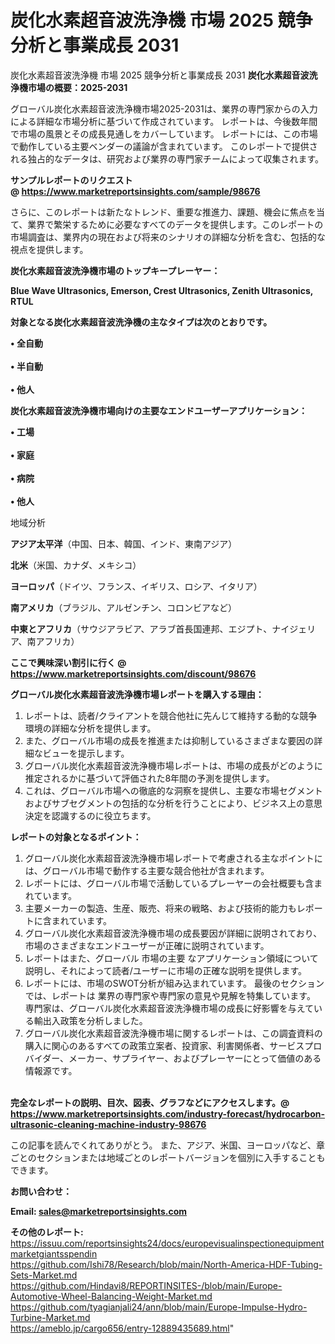 # 炭化水素超音波洗浄機 市場 2025 競争分析と事業成長 2031
 炭化水素超音波洗浄機 市場 2025 競争分析と事業成長 2031
<strong><b>炭化水素超音波洗浄機市場の概要：2025-2031</b></strong>

グローバル炭化水素超音波洗浄機市場2025-2031は、業界の専門家からの入力による詳細な市場分析に基づいて作成されています。 レポートは、今後数年間で市場の風景とその成長見通しをカバーしています。 レポートには、この市場で動作している主要ベンダーの議論が含まれています。 このレポートで提供される独占的なデータは、研究および業界の専門家チームによって収集されます。

<strong>サンプルレポートのリクエスト @ <a href=https://www.marketreportsinsights.com/sample/98676>https://www.marketreportsinsights.com/sample/98676</a></strong>

さらに、このレポートは新たなトレンド、重要な推進力、課題、機会に焦点を当て、業界で繁栄するために必要なすべてのデータを提供します。このレポートの市場調査は、業界内の現在および将来のシナリオの詳細な分析を含む、包括的な視点を提供します。

<strong>炭化水素超音波洗浄機市場のトップキープレーヤー：</strong>

<strong>Blue Wave Ultrasonics, Emerson, Crest Ultrasonics, Zenith Ultrasonics, RTUL</strong>

<strong><b>対象となる炭化水素超音波洗浄機の主なタイプは次のとおりです。</b></strong>

<strong>• 全自動<br><br>• 半自動<br><br>• 他人</strong>

<strong><b>炭化水素超音波洗浄機市場向けの主要なエンドユーザーアプリケーション：</b></strong>

<strong>• 工場<br><br>• 家庭<br><br>• 病院<br><br>• 他人</strong>

 地域分析

<strong><b>アジア太平洋</b></strong>（中国、日本、韓国、インド、東南アジア）

<strong><b>北米</b></strong>（米国、カナダ、メキシコ）

<strong><b>ヨーロッパ</b></strong>（ドイツ、フランス、イギリス、ロシア、イタリア）

<strong><b>南アメリカ</b></strong>（ブラジル、アルゼンチン、コロンビアなど）

<strong><b>中東とアフリカ</b></strong>（サウジアラビア、アラブ首長国連邦、エジプト、ナイジェリア、南アフリカ）

<strong>ここで興味深い割引に行く @ <a href=https://www.marketreportsinsights.com/discount/98676>https://www.marketreportsinsights.com/discount/98676</a></strong>

<strong><b>グローバル炭化水素超音波洗浄機市場レポートを購入する理由：</b></strong>
<ol>
  <li>レポートは、読者/クライアントを競合他社に先んじて維持する動的な競争環境の詳細な分析を提供します。</li>
  <li>また、グローバル市場の成長を推進または抑制しているさまざまな要因の詳細なビューを提示します。</li>
  <li>グローバル炭化水素超音波洗浄機市場レポートは、市場の成長がどのように推定されるかに基づいて評価された8年間の予測を提供します。</li>
  <li>これは、グローバル市場への徹底的な洞察を提供し、主要な市場セグメントおよびサブセグメントの包括的な分析を行うことにより、ビジネス上の意思決定を認識するのに役立ちます。</li>
</ol>
<strong><b>レポートの対象となるポイント：</b></strong>
<ol>
  <li>グローバル炭化水素超音波洗浄機市場レポートで考慮される主なポイントには、グローバル市場で動作する主要な競合他社が含まれます。</li>
  <li>レポートには、グローバル市場で活動しているプレーヤーの会社概要も含まれています。</li>
  <li>主要メーカーの製造、生産、販売、将来の戦略、および技術的能力もレポートに含まれています。</li>
  <li>グローバル炭化水素超音波洗浄機市場の成長要因が詳細に説明されており、市場のさまざまなエンドユーザーが正確に説明されています。</li>
  <li>レポートはまた、グローバル 市場の主要 なアプリケーション領域について説明し、それによって読者/ユーザーに市場の正確な説明を提供します。</li>
  <li>レポートには、市場のSWOT分析が組み込まれています。 最後のセクションでは、レポートは 業界の専門家や専門家の意見や見解を特集しています。 専門家は、グローバル炭化水素超音波洗浄機市場の成長に好影響を与えている輸出入政策を分析しました。</li>
  <li>グローバル炭化水素超音波洗浄機市場に関するレポートは、この調査資料の購入に関心のあるすべての政策立案者、投資家、利害関係者、サービスプロバイダー、メーカー、サプライヤー、およびプレーヤーにとって価値のある情報源です。</li>
</ol><br>
<strong>完全なレポートの説明、目次、図表、グラフなどにアクセスします。@ <a href=https://www.marketreportsinsights.com/industry-forecast/hydrocarbon-ultrasonic-cleaning-machine-industry-98676>https://www.marketreportsinsights.com/industry-forecast/hydrocarbon-ultrasonic-cleaning-machine-industry-98676</a></strong>

この記事を読んでくれてありがとう。 また、アジア、米国、ヨーロッパなど、章ごとのセクションまたは地域ごとのレポートバージョンを個別に入手することもできます。

<strong><b>お問い合わせ：</b></strong>

<strong>Email: </strong><a href=mailto:sales@marketreportsinsights.com><strong>sales@marketreportsinsights.com</strong></a>

<strong>その他のレポート:</strong>
<br>
<a href=https://issuu.com/reportsinsights24/docs/europevisualinspectionequipmentmarketgiantsspendin>https://issuu.com/reportsinsights24/docs/europevisualinspectionequipmentmarketgiantsspendin</a>
<br>
<a href=https://github.com/Ishi78/Research/blob/main/North-America-HDF-Tubing-Sets-Market.md>https://github.com/Ishi78/Research/blob/main/North-America-HDF-Tubing-Sets-Market.md</a>
<br>
<a href=https://github.com/Hindavi8/REPORTINSITES-/blob/main/Europe-Automotive-Wheel-Balancing-Weight-Market.md>https://github.com/Hindavi8/REPORTINSITES-/blob/main/Europe-Automotive-Wheel-Balancing-Weight-Market.md</a>
<br>
<a href=https://github.com/tyagianjali24/ann/blob/main/Europe-Impulse-Hydro-Turbine-Market.md>https://github.com/tyagianjali24/ann/blob/main/Europe-Impulse-Hydro-Turbine-Market.md</a>
<br>
<a href=https://ameblo.jp/cargo656/entry-12889435689.html>https://ameblo.jp/cargo656/entry-12889435689.html</a>"
